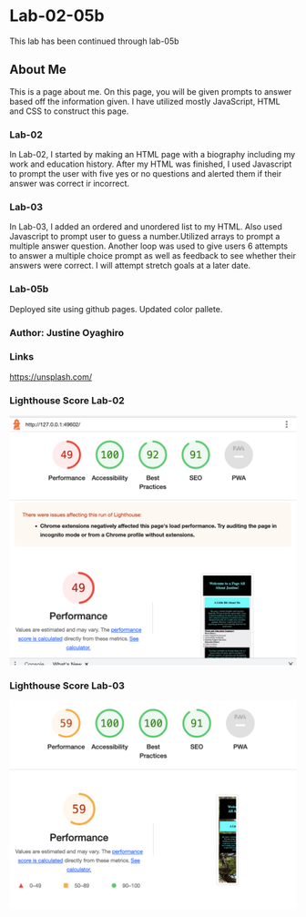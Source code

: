 # Lab-02-05b
This lab has been continued through lab-05b
## About Me
This is a page about me. On this page, you will be given prompts to answer based off the information given. I have utilized mostly JavaScript, HTML and CSS to construct this page.
### Lab-02
In Lab-02, I started by making an HTML page with a biography including my work and education history. After my HTML was finished, I used Javascript to prompt the user with five yes or no questions and alerted them if their answer was correct ir incorrect.
### Lab-03
In Lab-03, I added an ordered and unordered list to my HTML. Also used Javascript to prompt user to guess a number.Utilized arrays to prompt a multiple answer question. Another loop was used to give users 6 attempts to answer a multiple choice prompt as well as feedback to see whether their answers were correct. I will attempt stretch goals at a later date.
### Lab-05b
Deployed site using github pages. Updated color pallete.

### Author: Justine Oyaghiro

### Links
https://unsplash.com/

### Lighthouse Score Lab-02

![Lighthouse score for Lab02](./img/lighthouseimg1.png)

### Lighthouse Score Lab-03

![Lighthouse score for Lab03](./img/lighthouseimg2.png)
